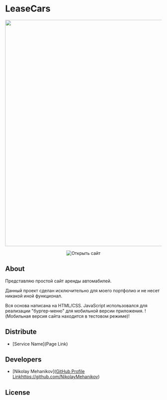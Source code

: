 # LeaseCars
<p align="center">
      <img src="Project Logo Url" width="726">
</p>

<p align="center">
   <img src="" alt="Открыть сайт">
</p>

## About

Представляю простой сайт аренды автомабилей.

Данный проект сделан исключительно для моего портфолио и не несет никакой иной функционал.

Вся основа написана на HTML/CSS. JavaScript использовался для реализации "бургер-меню" для мобильной версии приложения.
!(Мобильная версия сайта находится в тестовом режиме)!

## Distribute

- [Service Name](Page Link)


## Developers

- [Nikolay Mehanikov]([GitHub Profile Link](https://github.com/NikolayMehanikov)https://github.com/NikolayMehanikov) 

## License

